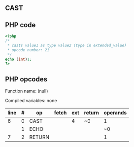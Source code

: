 CAST
----

PHP code
--------

``` php
<?php
/*
 * casts value1 as type value2 (type in extended_value)
 * opcode number: 21
 */
echo (int)1;
?>
```

PHP opcodes
-----------

Function name: (null)

Compiled variables: none

| line | \#  | op     | fetch | ext | return | operands |
|------|-----|--------|-------|-----|--------|----------|
| 6    | 0   | CAST   |       | 4   | \~0    | 1        |
|      | 1   | ECHO   |       |     |        | \~0      |
| 7    | 2   | RETURN |       |     |        | 1        |
